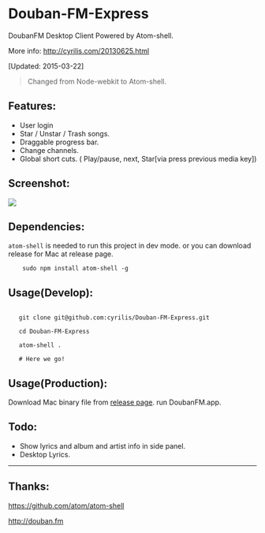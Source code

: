 Douban-FM-Express
==================
DoubanFM Desktop Client Powered by Atom-shell.

More info:  http://cyrilis.com/20130625.html

[Updated: 2015-03-22]
> Changed from Node-webkit to Atom-shell.

Features: 
-----------
* User login
* Star / Unstar / Trash songs.
* Draggable progress bar.
* Change channels.
* Global short cuts. ( Play/pause, next, Star[via press previous media key])

Screenshot:
-----------
![](http://s3.again.cc/capture/2015-03-22_160322.png)

Dependencies:
-----------
`atom-shell` is needed to run this project in dev mode. or you can download release for Mac at release page.

```shell
	sudo npm install atom-shell -g
```


Usage(Develop):
-----------
```shell

   git clone git@github.com:cyrilis/Douban-FM-Express.git

   cd Douban-FM-Express
   
   atom-shell .

   # Here we go!
```
Usage(Production):
-----------

Download Mac binary file from [release page](https://github.com/cyrilis/Douban-FM-Express/releases). run DoubanFM.app.

Todo:
-----------
* Show lyrics and album and artist info in side panel.
* Desktop Lyrics.

-----------
Thanks:
-----------
https://github.com/atom/atom-shell

http://douban.fm
